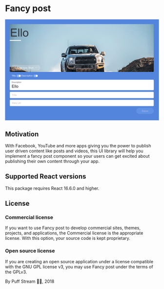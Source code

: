 # Fancy post

![Fancy post](screenshots/fancy-post-example-1.png) <!-- .element height="100%" width="100%" -->

## Motivation
With Facebook, YouTube and more apps giving you the power to publish user driven content like posts and videos, this UI library will help you implement a fancy post component so your users can get excited about publishing their own content through your app.

## Supported React versions
This package requires React 16.6.0 and higher.

## License
### Commercial license
If you want to use Fancy post to develop commercial sites, themes, projects, and applications, the Commercial license is the appropriate license. With this option, your source code is kept proprietary.

### Open source license
If you are creating an open source application under a license compatible with the GNU GPL license v3, you may use Fancy post under the terms of the GPLv3.

By Puff Stream 🚀🐳, 2018